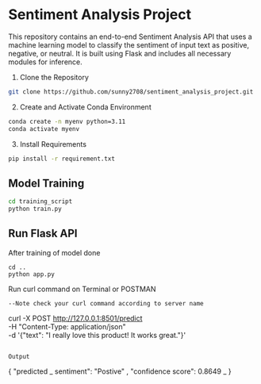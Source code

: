 
# Sentiment Analysis Project
This repository contains an end-to-end Sentiment Analysis API that uses a  machine
learning model to classify the sentiment of input text as positive, negative, or neutral. It is built
using Flask and includes all necessary modules for inference.
1. Clone the Repository


```bash
git clone https://github.com/sunny2708/sentiment_analysis_project.git

```




2. Create and Activate Conda Environment
```bash
conda create -n myenv python=3.11
conda activate myenv
```
3. Install Requirements
```bash
pip install -r requirement.txt
```

## Model Training
```bash
cd training_script
python train.py
```

## Run Flask API
After training of model done
```
cd ..
python app.py

```

Run curl command on Terminal or POSTMAN
```
--Note check your curl command according to server name 
```
curl -X POST http://127.0.0.1:8501/predict \
     -H "Content-Type: application/json" \
     -d '{"text": "I really love this product! It works great."}'
```

Output
```
{
"predicted
_
sentiment": "Postive"
,
"confidence
score": 0.8649
_
}
